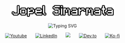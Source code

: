 <p align="center">
  <a href="https://github.com/JopelSimarmata">
    <img src="https://github.com/JopelSimarmata/Costum_Readme/blob/main/Jopel-Simarmata%20(1).png?raw=true" alt="Jopel Simarmata" /></a>
</p>

<p align="center">
  <img src="https://readme-typing-svg.demolab.com?font=Fira+Code&size=25&pause=1000&color=0CF761&center=true&vCenter=true&width=435&separator=%3C&lines=while+(!succes)+%7B%3CTryAgain();+%7D" alt="Typing SVG" />
</p>

<p align="center">
  <a href="https://youtube.com/@jopelsimarmata2803?si=iZPD-RGGnHdlLsiD"><img width="32px" alt="Youtube" title="Youtube" src="https://img.icons8.com/?size=100&id=37326&format=png&color=08FF2E"/></a>
  &#8287;&#8287;&#8287;&#8287;&#8287;
  <a href="https://www.linkedin.com/in/%F0%9D%90%89%F0%9D%90%A8%F0%9D%90%A9%F0%9D%90%9E%F0%9D%90%A5-%F0%9D%90%92%F0%9D%90%A2%F0%9D%90%A6%F0%9D%90%9A%F0%9D%90%AB%F0%9D%90%A6%F0%9D%90%9A%F0%9D%90%AD%F0%9D%90%9A-743397262/"><img width="32px" alt="LinkedIn" title="LinkedIn" src="https://img.icons8.com/?size=100&id=8808&format=png&color=08FF2E"/></a>
  &#8287;&#8287;&#8287;&#8287;&#8287;
  <a href="https://discord.gg/jevans1859" alt="Discord" title="Dev Pro Tips Discord Server"><img width="32px" src="https://img.icons8.com/?size=100&id=30888&format=png&color=08FF2E"/></a>
  &#8287;&#8287;&#8287;&#8287;&#8287;
  <a href="https://dev.to/denvercoder1"><img width="32px" alt="Dev.to" title="DenverCoder1 Dev.to" src="https://img.icons8.com/?size=100&id=59813&format=png&color=08FF2E"></a>
  &#8287;&#8287;&#8287;&#8287;&#8287;
  <a href="https://ko-fi.com/jlawrence"><img width="32px" alt="Ko-fi" title="Buy me a coffee" src="https://img.icons8.com/?size=100&id=118638&format=png&color=08FF2E"/></a>
<!--   &#8287;&#8287;&#8287;&#8287;&#8287;
  <a href="http://eyl327.mywebcommunity.org/promos/"><img width="32px" alt="Free Stuff" title="Free gifts for you" src="https://i.imgur.com/0uVwkoZ.png"/></a> -->
</p>

<br>
